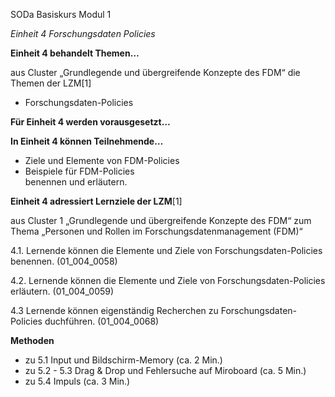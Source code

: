 


SODa Basiskurs Modul 1

*Einheit 4 Forschungsdaten Policies*

**Einheit 4 behandelt Themen…**

aus Cluster „Grundlegende und übergreifende Konzepte des FDM“ die Themen der LZM[1]

- Forschungsdaten-Policies

**Für Einheit 4 werden vorausgesetzt…**



**In Einheit 4 können Teilnehmende…**

- Ziele und Elemente von FDM-Policies
- Beispiele für FDM-Policies  
benennen und erläutern.


**Einheit 4 adressiert Lernziele der LZM**[1]

aus Cluster 1 „Grundlegende und übergreifende Konzepte des FDM“ zum Thema „Personen und Rollen im Forschungsdatenmanagement (FDM)“

4.1. Lernende können die Elemente und Ziele von Forschungsdaten-Policies benennen. (01\_004\_0058)

4.2. Lernende können die Elemente und Ziele von Forschungsdaten-Policies erläutern. (01\_004\_0059)

4.3  Lernende können eigenständig Recherchen zu Forschungsdaten-Policies duchführen. (01\_004\_0068)



**Methoden**

- zu 5.1 Input und Bildschirm-Memory (ca. 2 Min.)
- zu 5.2 - 5.3 Drag & Drop und Fehlersuche auf Miroboard (ca. 5 Min.)
- zu 5.4 Impuls (ca. 3 Min.)
